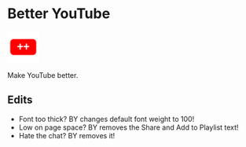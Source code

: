 # Better YouTube
![Logo](by64.png)

Make YouTube better.
## Edits
- Font too thick? BY changes default font weight to 100!
- Low on page space? BY removes the Share and Add to Playlist text!
- Hate the chat? BY removes it!
